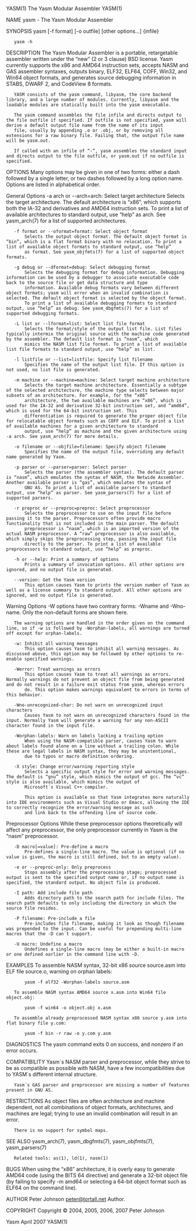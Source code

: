 YASM(1)                                                                                   The Yasm Modular Assembler                                                                                  YASM(1)

NAME
       yasm - The Yasm Modular Assembler

SYNOPSIS
       yasm [-f format] [-o outfile] [other options...] {infile}

       yasm -h

DESCRIPTION
       The Yasm Modular Assembler is a portable, retargetable assembler written under the “new” (2 or 3 clause) BSD license. Yasm currently supports the x86 and AMD64 instruction sets, accepts NASM and GAS
       assembler syntaxes, outputs binary, ELF32, ELF64, COFF, Win32, and Win64 object formats, and generates source debugging information in STABS, DWARF 2, and CodeView 8 formats.

       YASM consists of the yasm command, libyasm, the core backend library, and a large number of modules. Currently, libyasm and the loadable modules are statically built into the yasm executable.

       The yasm command assembles the file infile and directs output to the file outfile if specified. If outfile is not specified, yasm will derive a default output file name from the name of its input
       file, usually by appending .o or .obj, or by removing all extensions for a raw binary file. Failing that, the output file name will be yasm.out.

       If called with an infile of “-”, yasm assembles the standard input and directs output to the file outfile, or yasm.out if no outfile is specified.

OPTIONS
       Many options may be given in one of two forms: either a dash followed by a single letter, or two dashes followed by a long option name. Options are listed in alphabetical order.

   General Options
       -a arch or --arch=arch: Select target architecture
           Selects the target architecture. The default architecture is “x86”, which supports both the IA-32 and derivatives and AMD64 instruction sets. To print a list of available architectures to
           standard output, use “help” as arch. See yasm_arch(7) for a list of supported architectures.

       -f format or --oformat=format: Select object format
           Selects the output object format. The default object format is “bin”, which is a flat format binary with no relocation. To print a list of available object formats to standard output, use “help”
           as format. See yasm_objfmts(7) for a list of supported object formats.

       -g debug or --dformat=debug: Select debugging format
           Selects the debugging format for debug information. Debugging information can be used by a debugger to associate executable code back to the source file or get data structure and type
           information. Available debug formats vary between different object formats; yasm will error when an invalid combination is selected. The default object format is selected by the object format.
           To print a list of available debugging formats to standard output, use “help” as debug. See yasm_dbgfmts(7) for a list of supported debugging formats.

       -L list or --lformat=list: Select list file format
           Selects the format/style of the output list file. List files typically intermix the original source with the machine code generated by the assembler. The default list format is “nasm”, which
           mimics the NASM list file format. To print a list of available list file formats to standard output, use “help” as list.

       -l listfile or --list=listfile: Specify list filename
           Specifies the name of the output list file. If this option is not used, no list file is generated.

       -m machine or --machine=machine: Select target machine architecture
           Selects the target machine architecture. Essentially a subtype of the selected architecture, the machine type selects between major subsets of an architecture. For example, for the “x86”
           architecture, the two available machines are “x86”, which is used for the IA-32 and derivative 32-bit instruction set, and “amd64”, which is used for the 64-bit instruction set. This
           differentiation is required to generate the proper object file for relocatable object formats such as COFF and ELF. To print a list of available machines for a given architecture to standard
           output, use “help” as machine and the given architecture using -a arch. See yasm_arch(7) for more details.

       -o filename or --objfile=filename: Specify object filename
           Specifies the name of the output file, overriding any default name generated by Yasm.

       -p parser or --parser=parser: Select parser
           Selects the parser (the assembler syntax). The default parser is “nasm”, which emulates the syntax of NASM, the Netwide Assembler. Another available parser is “gas”, which emulates the syntax of
           GNU AS. To print a list of available parsers to standard output, use “help” as parser. See yasm_parsers(7) for a list of supported parsers.

       -r preproc or --preproc=preproc: Select preprocessor
           Selects the preprocessor to use on the input file before passing it to the parser. Preprocessors often provide macro functionality that is not included in the main parser. The default
           preprocessor is “nasm”, which is an imported version of the actual NASM preprocessor. A “raw” preprocessor is also available, which simply skips the preprocessing step, passing the input file
           directly to the parser. To print a list of available preprocessors to standard output, use “help” as preproc.

       -h or --help: Print a summary of options
           Prints a summary of invocation options. All other options are ignored, and no output file is generated.

       --version: Get the Yasm version
           This option causes Yasm to prints the version number of Yasm as well as a license summary to standard output. All other options are ignored, and no output file is generated.

   Warning Options
       -W options have two contrary forms: -Wname and -Wno-name. Only the non-default forms are shown here.

       The warning options are handled in the order given on the command line, so if -w is followed by -Worphan-labels, all warnings are turned off except for orphan-labels.

       -w: Inhibit all warning messages
           This option causes Yasm to inhibit all warning messages. As discussed above, this option may be followed by other options to re-enable specified warnings.

       -Werror: Treat warnings as errors
           This option causes Yasm to treat all warnings as errors. Normally warnings do not prevent an object file from being generated and do not result in a failure exit status from yasm, whereas errors
           do. This option makes warnings equivalent to errors in terms of this behavior.

       -Wno-unrecognized-char: Do not warn on unrecognized input characters
           Causes Yasm to not warn on unrecognized characters found in the input. Normally Yasm will generate a warning for any non-ASCII character found in the input file.

       -Worphan-labels: Warn on labels lacking a trailing option
           When using the NASM-compatible parser, causes Yasm to warn about labels found alone on a line without a trailing colon. While these are legal labels in NASM syntax, they may be unintentional,
           due to typos or macro definition ordering.

       -X style: Change error/warning reporting style
           Selects a specific output style for error and warning messages. The default is “gnu” style, which mimics the output of gcc. The “vc” style is also available, which mimics the output of
           Microsoft´s Visual C++ compiler.

           This option is available so that Yasm integrates more naturally into IDE environments such as Visual Studio or Emacs, allowing the IDE to correctly recognize the error/warning message as such
           and link back to the offending line of source code.

   Preprocessor Options
       While these preprocessor options theoretically will affect any preprocessor, the only preprocessor currently in Yasm is the “nasm” preprocessor.

       -D macro[=value]: Pre-define a macro
           Pre-defines a single-line macro. The value is optional (if no value is given, the macro is still defined, but to an empty value).

       -e or --preproc-only: Only preprocess
           Stops assembly after the preprocessing stage; preprocessed output is sent to the specified output name or, if no output name is specified, the standard output. No object file is produced.

       -I path: Add include file path
           Adds directory path to the search path for include files. The search path defaults to only including the directory in which the source file resides.

       -P filename: Pre-include a file
           Pre-includes file filename, making it look as though filename was prepended to the input. Can be useful for prepending multi-line macros that the -D can´t support.

       -U macro: Undefine a macro
           Undefines a single-line macro (may be either a built-in macro or one defined earlier in the command line with -D.

EXAMPLES
       To assemble NASM syntax, 32-bit x86 source source.asm into ELF file source.o, warning on orphan labels:

           yasm -f elf32 -Worphan-labels source.asm

       To assemble NASM syntax AMD64 source x.asm into Win64 file object.obj:

           yasm -f win64 -o object.obj x.asm

       To assemble already preprocessed NASM syntax x86 source y.asm into flat binary file y.com:

           yasm -f bin -r raw -o y.com y.asm

DIAGNOSTICS
       The yasm command exits 0 on success, and nonzero if an error occurs.

COMPATIBILITY
       Yasm´s NASM parser and preprocessor, while they strive to be as compatible as possible with NASM, have a few incompatibilities due to YASM´s different internal structure.

       Yasm´s GAS parser and preprocessor are missing a number of features present in GNU AS.

RESTRICTIONS
       As object files are often architecture and machine dependent, not all combinations of object formats, architectures, and machines are legal; trying to use an invalid combination will result in an
       error.

       There is no support for symbol maps.

SEE ALSO
       yasm_arch(7), yasm_dbgfmts(7), yasm_objfmts(7), yasm_parsers(7)

       Related tools: as(1), ld(1), nasm(1)

BUGS
       When using the “x86” architecture, it is overly easy to generate AMD64 code (using the BITS 64 directive) and generate a 32-bit object file (by failing to specify -m amd64 or selecting a 64-bit
       object format such as ELF64 on the command line).

AUTHOR
       Peter Johnson <peter@tortall.net>
           Author.

COPYRIGHT
       Copyright © 2004, 2005, 2006, 2007 Peter Johnson

Yasm                                                                                              April 2007                                                                                          YASM(1)
